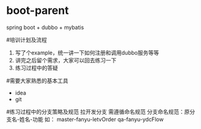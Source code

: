 # boot-parent
spring boot + dubbo + mybatis

#培训计划及流程
1. 写了个example，统一讲一下如何注册和调用dubbo服务等等
2. 讲完之后留个需求，大家可以回去练习一下
3. 练习过程中的答疑

#需要大家熟悉的基本工具
* idea
* git

#练习过程中的分支策略及规范
拉开发分支 需遵循命名规范
分支命名规范：原分支名-姓名-功能
如： master-fanyu-letvOrder  qa-fanyu-ydcFlow
